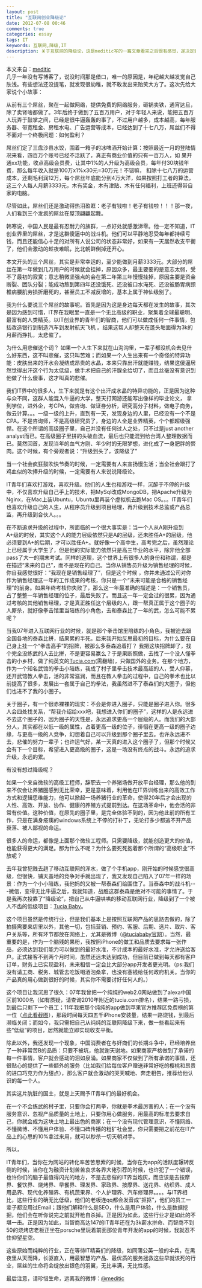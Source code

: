 ```yaml
---
layout: post
title: "互联网创业降级论"
date: 2012-07-08 00:46
comments: true
categories: essay
tags: IT
keywords: 互联网,降级,IT
description: 关于互联网的降级论，这是meditic写的一篇文章看完之后很有感觉，遂决定转载下。时刻提醒自己。
---
```

本文来自：[meditic](http://meditic.com/degrading-for-success/)    
几乎一年没有写博客了，说没时间那是借口，唯一的原因是，年纪越大越发觉自己肤浅。有些想法还没提笔，就发现很幼稚，就不敢发出来贻笑大方了。这次先给大家说个小故事：

从前有三个屌丝，聚在一起做网络，提供免费的网络服务，砸锅卖铁，通宵达旦，除了卖肾啥都做了。3年后终于做到了五百万用户，对于年轻人来说，能把五百万人玩弄于鼓掌之间，已经是很牛逼轰轰的事了，不过用户越多，成本越高，每年服务器、带宽租金、房租水电、广告运营等成本，已经达到了十七八万，屌丝们不得不面对一个终极问题：如何盈利？

屌丝们定了三盘沙县水饺，围着一箱子的冰啤酒开始计算：按照最近一月的登陆情况来看，四百万个账号已经不活跃了，真正有商业价值的只有一百万人，如 果开通xx功能，收点高级会员费，让其中1%的人升级为高级会员，每年付30块钱年费，那么每年收入就是100万x1%x30元=30万元！不错嘛， 扣除十七八万的运营成本，还剩毛利润12万，每个屌丝年底能分到4万大洋，如果按照打工者的算法，这三个人每人月薪3333元，木有奖金，木有津贴、木有任何福利，上班还得带自家的电脑。

尽管如此，屌丝们还是激动得热泪盈眶：老子有钱啦！老子有钱啦！！！那一夜，人们看到三个发疯的屌丝在屋顶翩翩起舞。

韩寒说，中国人民是最有忍耐力的族群，一点好处就感激涕零。他一定不知道，IT创业界里的屌丝，才是这群傻逼中的战斗机。他们可以平静地忍受每年都持续亏钱，而且还能信心十足的对所有人说公司的状态非常好，如果有一天居然收支平衡了，他们会激动的趁夜难眠，比北朝鲜倒掉还开心。
<!--more-->
本文开头的三个屌丝，其实是非常幸运的，至少能做到月薪3333元。大部分的屌丝在第一年做到几万用户的时候就会挂掉，原因众多，最主要要的是意志太弱，受不了最初的寂寞；意志稍微坚强点的会在第二年第三年慢慢挂掉，原因主要是资金断裂、团队分裂；能成功熬到第四年还没饿死、还没被口水淹死、还没被肠胃病颈椎病腰肌劳损折磨死的，甚至员工不减反增的，基本上属于神仙级别了。

我为什么要说三个屌丝的故事呢。首先是因为这是身边每天都在发生的故事，其次是因为感到可惜，IT界在我眼里一直是一个无比高级的职业，聚集着全球最聪明、最富有的人类精英。以IT创业界的青年们的智商，他们可以做成任何一件事情，包括改造银行到制造汽车到发射航天飞机 。结果这帮人却整天在蓬头垢面得为3k的月薪而挣扎，太悲催了。

为什么用悲催这个词？ 如果一个人生下来就在山沟沟里，一辈子都没机会去见什么好东西，这不叫悲催，这只叫苦难；而如果一个人生出来有一个奇怪的特异功能：皮肤出来的汗水会凝结成昂贵的水晶，本来只靠出汗就能赚钱，结果这傻逼居然觉得出汗这个行为太低级，做手术把自己的汗腺全给切了，而且丝毫没有意识到他做了什么傻事，这才叫真的悲催。

我们IT界中的很多人，生下来就是有这个出汗成水晶的特异功能的，正是因为这种与众不同，这群人能混入牛逼的大学，整天打网游还能写出像样的毕业论文， 拿到学位，进外企，考CPA，做咨询、做证券分析，研究高分子材料，做电子商务，做云计算。。。一级一级的上升，直到有一天，发现身边的人里，已经没有一个不是CPA，不是咨询师，不是高级研究员了，身边的人全是业界精英，个个都超级强悍。在这个所谓的高级圈子里，自己并没有任何过人之处，只不过是just another analyst而已。在高级圈子里拼的头破血流，最后也只能混到给台湾人整理数据而已。莫然回首，发现当年的血气方刚、年少时的无限梦想，进化成了一身肥胖的赘肉。这个时候，有个旁观者说：“升级到头了，该降级了”

当一个社会疯狂鼓吹快节奏的时候，一定需要有人来宣扬慢生活；当全社会跟打了鸡血似的吹捧升级的时候，一定需要有人来说说降级论。

IT青年们喜欢打游戏，喜欢升级。他们的人生也和游戏一样，沉醉于不停的升级中，不仅喜欢升级自己手上的技术，把MySql改成MongoDB，把Apache升级为Nginx，在Mac上装Ubuntu，Ubuntu里再装个虚拟机去跑Mac OS。。。IT青年们也喜欢升级自己的人生，从程序员升级到项目经理，再升级到技术总监或产品总监，再升级到合伙人。。。

在不断追求升级的过程中，所面临的一个很大事实是：当一个人从A刚升级到A+级的时候，其实这个人的能力层级依然只是A的层级，还未胜任A+的层级，他必须要到A+的后期，才可以胜任A+。就好像一个高中生，高考完之后，虽然理论上已经属于大学生了，但是他的实际能力依然只是高三毕业的水平，除非他全部pass了大一的期末考试。同样的道理，这个世界上有很多人的身份和称谓，都是在描述“未来的自己”，而不是现在的自己。当你从销售员升级为销售经理的时候，你自我感觉很好：“我现在是销售经理了”，但是这个时候 ，你并未通过公司对你作为销售经理这一年的工作成果的考核，你只是一个“未来可能是合格的销售经理”的前身。如果年终考核你失败了，那么这一年最准确的描述是：一个销售员，占了整整一年销售经理的位子，最后失败了。而且这一年一定会过的很累，因为通过考核的其他销售经理，才是真正胜任这个层级的人，跟一帮真正属于这个圈子的人厮杀，就好像拳击馆里当陪练的小角色，去和泰森比了一年的武，怎么可能不累呢？

当我07年进入互联网行业的时候，就是那个拳击馆里陪练的小角色，我被迫去跟全国各地的泰森比拼，结果累的半死。后来我开始反思最初的目标，为什么要在自己身上挂一个“拳击高手”的招牌，被那么多泰森追着打？ 我把这块招牌卸了，找个完全没练武的人去比拼，不是更容易赢么？于是果断照做，去找了一个没人懂拳击的小乡村，做了纯英文的[Tucia.com](http://www.tucia.com/)(需翻墙)，只做国外的业务。在那个地方，作为一个知名武馆的拳击小陪练，我成了村子里拳击技术最高超的人，受人仰慕，还开武馆教人拳击，活的非常滋润，而且在教人拳击的过程中，自己的拳术也比以前提高了很多，发展出一套属于自己的拳法，我虽然进不了泰森们的大圈子，但他们也进不了我的小圈子。

关于圈子，有一个很赤裸裸的现实：不会是你进入圈子，只能是圈子进入你。很多人会四处找关系，“帮我介绍给xxx吧，我想进入你们的圈子”，这样的人是永远进不去这个圈子的，因为圈子的天性是，永远追求更高一个层级的人。而我们的大部分人，其实都在以低一级的属性，占着更高一级的位子，徘徊在更高一级的圈子边缘，与更高一级的人竞争，幻想着自己可以升级到那个圈子里去。也许永远进不去，悲催的努力一辈子；也许运气好，某一天真的进入这个圈子了，但那个时候又会有下一个目标，希望进入更高级的圈子，这是一场没有终点的战斗。永远的追求升级，永远的累。

有没有想过降级呢？

如果一个来自微软的高级工程师，辞职去一个养猪场做开放平台经理，那么他的到来不仅会让养猪圈感到无比荣幸，更是意味着，利用他在IT界训练出来的高效工作方式和逻辑思维能力，他可以掀起一场养猪行业的革命，使得20年后才会出现的人性、高效、开放、协作、健康的养殖方式提前到达。在这场革命中，他会活的非常有价值。这种价值，在原先的圈子里，是完全体验不到的，因为他此前的所有工作，只是在满身疮痍的windows系统上不停的打补丁，无论打多少都逃不开产品衰落、被人鄙视的命运。

很多人的命运，都像是上面那个微软工程师。只需要降级，就能创造更大的价值，也能获得更大的满足。那为什么不呢？为什么要死死抱着那个所谓的“高级职业”不放呢？

去年我曾犯贱去趟了移动互联网的浑水，做了个手机app，刚开始的时候感觉很高级，但很快，铺天盖地的竞争对手就出现了，我又发现自己陷入了07年一样的场景：作为一个小小陪练，我他妈的又被一帮泰森们给围住了。当泰森中的战斗机---微信，变得无比牛逼之后，我就知道，战胜这群泰森是绝对不可能的事情了。于是我再次投靠了“降级论”，把自己从牛逼哄哄的移动互联网行业，降级到了一个被人不齿的低级项目：[Tucia Baby](http://www.tuciababy.com/)。

这个项目虽然是传统行业，但是我们基本上是按照互联网产品的思路去做的，除了拍摄需要来店里以外，其他一切，包括营销、预约、客服、后期、选片、取片、客户关系等，所有环节都放在网络上，尤其是微博（[@tuciababy官网](http://weibo.com/tuciababy)）。当然，最重要的是，作为一个脑残的果粉，我按照iPhone的做工和品质去要求每一张作品，必须达到我们能力可以做到的最好水准，不计成本的最好水准，才允许送给客户。正式接客不到两个月时间，虽然还远未达到成功，但目前已做到每天都有客户订单，财务上已实现盈利，未来相信一定会比大部分app开发者更光明。（ps:我们没有请工商、税务、城管去吃饭喝酒泡桑拿，也没有塞钱给任何政府机关。当你的产品真的用心做到很好的时候，其实你不需要讨好任何人的。）

这个项目让我沉思了很久：07年我曾把一个纯纯的web2.0网站做到了alexa中国区前1000名（如有质疑，请查询2010年附近的tucia.com排名），结果一路亏损，到最后只剩下一个员工；11年我把那个纯纯的app做到苹果官方推荐区免费榜的第一位（[点此看截图](http://ww3.sinaimg.cn/bmiddle/823ddc58gw1dkiqty41ukj.jpg)），那段时间每天四五千iPhone安装量，结果一路烧钱，到最后濒临关闭；而如今，我只需把自己从纯纯的互联网降级下来，做一些看起来有些“低级”的项目，居然就能立即实现收支平衡。

除此以外，我还发现一个现象，中国消费者在与奸商们的长期斗争中，已经培养出了一种非常苦B的品质：只要不被坑，他就谢天谢地。如果商家严格做到了承诺的每一件事情，客户就会感动的泪如泉涌。如果商家不仅做到了所有承诺的事情，还很贴心的提供了一些额外的服务（比如我们给每位客户赠送非常好吃的樱桃和昂贵的进口巧克力作为甜点），那么客户就会激动的哭天喊地、奔走相告，推荐给他认识的每一个人。

其实这片肮脏的国土，就是上天赐予IT青年们的最好机会。

在一个不会练武的村子里，只要你会打两拳，你就是拳术最厉害的人；在一个没有服务意识、忽视产品质量的土地上，只要你用心做服务，用最高的标准去要求自己，你就会成为这块土地上最出色的商家；在一个没有现代管理意识，不懂网络、不懂微博、不懂用户体验、不懂口碑传播的粗犷社会里，你只需要把之前花在IT产品上的心思的10%拿过来用，就可以秒杀一切天朝对手。

所以，

IT青年们，当你在为网站的转化率苦苦思索的时候，当你在为app的活跃度辗转反侧的时候，当你在为融资计划苦苦哀求各界大佬引荐的时候，也许犯了一个错误，也许你们的脑子最值得闪光的地方，不是去悲催的IT界当炮灰，而应该是去按摩界、餐饮界、烧烤界、早餐界、理发界、家政界、按摩界、送花界、纺织界、成人用品界、现代化养殖界、有机蔬果界、个人护理界、汽车修理界。。。。与IT界相比，这些行业的确无比低级，他们的老板连qq都会发音成“抠抠”，他们的员工一辈子都没用过Email；跟他们解释什么是SEO，什么是用户体验，什么是数据挖掘，他们会在听你说完之前就开枪自杀掉。正是因为如此，这些行业才是如此的不堪一击。正是因为如此，当智商高达147的IT青年还在为3k薪水拼命、而智商不到50的烧烤店老板正坐在porsche里玩着前面那位青年开发的app的时候，我就忍不住仰望星空。

这些原始而纯粹的行业，正在等待IT精英们的降级，如同蒲公英一般的伞兵，在黑夜里从天而降，长驱直入，用最智慧的产品、最优质的服务拯救这些早就该死的行业，屌丝的生命将会绽放出银色的羽翼，无比丰满，无比性感。

最后注意，请珍惜生命，远离我的微博：[@meditic](http://weibo.com/meditic)


